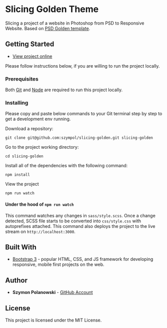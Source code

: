 # Slicing Golden Theme

Slicing a project of a website in Photoshop from PSD to Responsive Website. Based on [PSD Golden template](https://github.com/szympol/slicing-golden/blob/master/images/zadanie-golden.psd).

## Getting Started

- [View project online](https://szympol.github.io/slicing-golden/)

Please follow instructions below, if you are willing to run the project locally.

### Prerequisites

Both [Git](https://git-scm.com/downloads) and [Node](https://nodejs.org/en/download/) are required to run this project locally.

### Installing

Please copy and paste below commands to your Git terminal step by step to get a development env running.

Download a repository:

```node
git clone git@github.com:szympol/slicing-golden.git slicing-golden
```

Go to the project working directory:

```node
cd slicing-golden
```

Install all of the dependencies with the following command:

```node
npm install
```

View the project

```node
npm run watch
```

#### Under the hood of `npm run watch`

This command watches any changes in `sass/style.scss`. Once a change detected, SCSS file starts to be converted into `css/style.css` with autoprefixes attached. This command also deploys the project to the live stream on `http://localhost:3000`.

## Built With

- [Bootstrap 3](https://getbootstrap.com/docs/3.3/) - popular HTML, CSS, and JS framework for developing responsive, mobile first projects on the web.

## Author

- **Szymon Polanowski** - [GitHub Account](https://github.com/szympol)

## License

This project is licensed under the MIT License.
